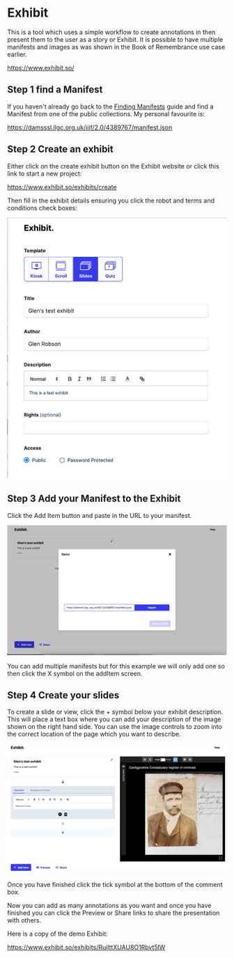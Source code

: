 # Exhibit

This is a tool which uses a simple workflow to create annotations in then present them to the user as a story or Exhibit. It is possible to have multiple manifests and images as was shown in the Book of Remembrance use case earlier. 

https://www.exhibit.so/

## Step 1 find a Manifest

If you haven't already go back to the [Finding Manifests](../basics/guides.md) guide and find a Manifest from one of the public collections. My personal favourite is:

https://damsssl.llgc.org.uk/iiif/2.0/4389767/manifest.json

## Step 2 Create an exhibit

Either click on the create exhibit button on the Exhibit website or click this link to start a new project:

https://www.exhibit.so/exhibits/create

Then fill in the exhibit details ensuring you click the robot and terms and conditions check boxes:

![Exhibit create](exhibit_create.png)

## Step 3 Add your Manifest to the Exhibit

Click the Add Item button and paste in the URL to your manifest. 

![Load Manifest](exhibit_load.png)

You can add multiple manifests but for this example we will only add one so then click the X symbol on the addItem screen.

## Step 4 Create your slides

To create a slide or view, click the + symbol below your exhibit description. This will place a text box where you can add your description of the image shown on the right hand side. You can use the image controls to zoom into the correct location of the page which you want to describe. 

![Annotate](exhibit_anno.png)

Once you have finished click the tick symbol at the bottom of the comment box.

Now you can add as many annotations as you want and once you have finished you can click the Preview or Share links to share the presentation with others. 

Here is a copy of the demo Exhibit:

https://www.exhibit.so/exhibits/RuilttXUAU8O1Rbvt5lW
